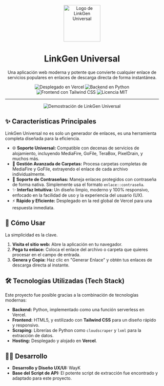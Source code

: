 <div align="center">
  <img src="https://envs.sh/ER1.jpg" alt="Logo de LinkGen Universal" width="120">
  <h1>
    LinkGen Universal
  </h1>
  <p>
    Una aplicación web moderna y potente que convierte cualquier enlace de servicios populares en enlaces de descarga directa de forma instantánea.
  </p>

  <p>
    <img src="https://img.shields.io/badge/Despliegue-Vercel-black?style=for-the-badge&logo=vercel" alt="Desplegado en Vercel">
    <img src="https://img.shields.io/badge/Backend-Python-blue?style=for-the-badge&logo=python" alt="Backend en Python">
    <img src="https://img.shields.io/badge/Frontend-TailwindCSS-38B2AC?style=for-the-badge&logo=tailwind-css" alt="Frontend con Tailwind CSS">
    <img src="https://img.shields.io/badge/Licencia-MIT-green?style=for-the-badge" alt="Licencia MIT">
  </p>
</div>

---

<p align="center">
  <img src="URL_DEL_GIF_DE_DEMOSTRACION_AQUI" alt="Demostración de LinkGen Universal">
</p>

## ✨ Características Principales

LinkGen Universal no es solo un generador de enlaces, es una herramienta completa diseñada para la eficiencia.

* 🌐 **Soporte Universal:** Compatible con decenas de servicios de alojamiento, incluyendo MediaFire, GoFile, TeraBox, PixelDrain, y muchos más.
* 📁 **Gestión Avanzada de Carpetas:** Procesa carpetas completas de MediaFire y GoFile, extrayendo el enlace de cada archivo individualmente.
* 🔑 **Soporte de Contraseñas:** Maneja enlaces protegidos con contraseña de forma nativa. Simplemente usa el formato `enlace::contraseña`.
* ✨ **Interfaz Intuitiva:** Un diseño limpio, moderno y 100% responsivo, enfocado en la facilidad de uso y la experiencia del usuario (UX).
* ⚡ **Rápido y Eficiente:** Desplegado en la red global de Vercel para una respuesta inmediata.

## 🚀 Cómo Usar

La simplicidad es la clave.

1.  **Visita el sitio web:** Abre la aplicación en tu navegador.
2.  **Pega tu enlace:** Coloca el enlace del archivo o carpeta que quieres procesar en el campo de entrada.
3.  **Genera y Copia:** Haz clic en "Generar Enlace" y obtén tus enlaces de descarga directa al instante.

## 🛠️ Tecnologías Utilizadas (Tech Stack)

Este proyecto fue posible gracias a la combinación de tecnologías modernas:

* **Backend:** Python, implementado como una función serverless en Vercel.
* **Frontend:** HTML5, y estilizado con **Tailwind CSS** para un diseño rápido y responsivo.
* **Scraping:** Librerías de Python como `cloudscraper` y `lxml` para la extracción de datos.
* **Hosting:** Desplegado y alojado en **Vercel**.

## 👨‍💻 Desarrollo

* **Desarrollo y Diseño UX/UI:** WayK
* **Base del Script de API:** El potente script de extracción fue encontrado y adaptado para este proyecto.
